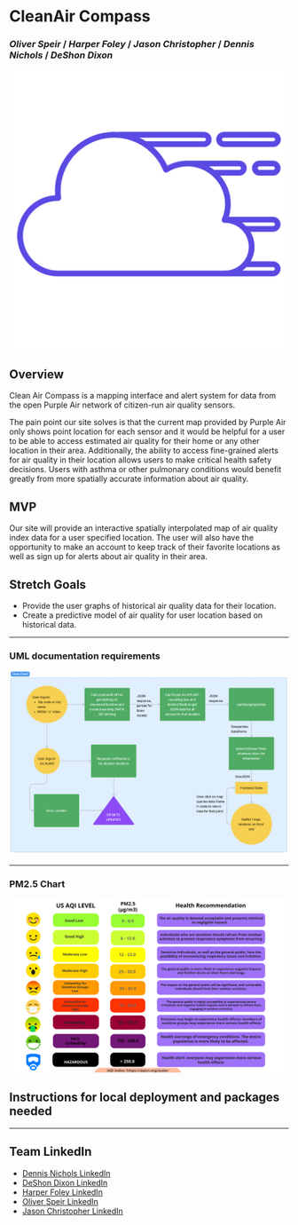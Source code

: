 # CleanAir Compass

### _Oliver Speir_ / _Harper Foley_ / _Jason Christopher_ / _Dennis Nichols_ / _DeShon Dixon_

<img width="791" alt="clean-air-compass logo" src="public/logo.png">

## Overview

Clean Air Compass is a mapping interface and alert system for data from the open Purple Air network of citizen-run air quality sensors.

The pain point our site solves is that the current map provided by Purple Air only shows point location for each sensor and it would be helpful for a user to be able to access estimated air quality for their home or any other location in their area. Additionally, the ability to access fine-grained alerts for air quality in their location allows users to make critical health safety decisions. Users with asthma or other pulmonary conditions would benefit greatly from more spatially accurate information about air quality.

## MVP

Our site will provide an interactive spatially interpolated map of air quality index data for a user specified location. The user will also have the opportunity to make an account to keep track of their favorite locations as well as sign up for alerts about air quality in their area.

## Stretch Goals

- Provide the user graphs of historical air quality data for their location.
- Create a predictive model of air quality for user location based on historical data.

---

### UML documentation requirements

![Whiteboard Image](./images/DIAGRAM.PNG)

---

### PM2.5 Chart

<img width="791" alt="clean-air-compass logo" src="public/faqChart.png">

## Instructions for local deployment and packages needed

---

## Team LinkedIn

- [Dennis Nichols LinkedIn](https://www.linkedin.com/in/dennisgnichols/)
- [DeShon Dixon LinkedIn](https://www.linkedin.com/in/deshondixon)
- [Harper Foley LinkedIn](https://www.linkedin.com/in/harper-e-foley/)
- [Oliver Speir LinkedIn](https://www.linkedin.com/in/oliverspeir/)
- [Jason Christopher LinkedIn](https://www.linkedin.com/in/jasonchristopher24/)
